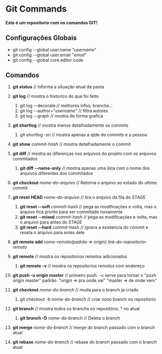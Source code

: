 # Git Commands

#### Este é um repositorio com os comandos GIT!

## Configurações Globais

* git config --global user.name "_username_"
* git config --global user.email "_email_"
* git config --global core.editor code

## Comandos

1. __git status__ // informa a situação atual da pasta


2. __git log__ // mostra o historico do que foi feito
    1. git log --decorate // melhores infos, branchs...
    2. git log --author="_username_" // filtra autores
    3. git log --graph // mostra de forma grafica


3. __git shortlog__ // mostra menos detalhadamente os commits
    1. git shortlog -sn // mostra apenas a qtde de commits e a pessoa


4. __git show__ _commit-hash_ // mostra detalhadamente o commit


5. __git diff__ // mostra as diferenças nos arquivos do projeto com os arquivos commitados
    1. __git diff --name-only__ // mostra apenas uma lista com o nome dos arquivos diferentes dos commitados


6. __git checkout__ _nome-do-arquivo_ // Retorna o arquivo ao estado do ultimo commit


7. __git reset HEAD__ _nome-do-arquivo_ // tira o arquivo da fila do STAGE
    1. __git reset --soft__ _commit-hash_ // pega as modificações e volta, mas o arquivo fica pronto para ser commitado novamente
    2. __git reset --mixed__ _commit-hash_ // pega as modificações e volta, mas o arquivo para antes do STAGE
    3. __git reset --hard__ _commit-hash_ // ignora a existencia do commit e reseta o arquivo para antes dele


8. __git remote add__ _nome-remoto(padrão => origin)_ _link-do-repositorio-remoto_


9. __git remote__ // mostra os repositorios remotos adicionados
    1. __git remote -v__ // mostra os repositorios remotos com endereço


10. __git push -u origin master__ // primeiro push. -u serve para tornar o "push origin master" padrão. "origin => pra onde vai" "master => de onde vem"


11. __git checkout__ _nome-do-branch_ // muda para o branch ja criado
    1. git checkout -b _nome-do-branch_ // criar novo branch no repositório


12. __git branch__ // mostra todos os branchs no repositório, * no atual
    1. __git branch -D__ _nome-do-branch_ // Deleta o branch


13. __git merge__ _nome-do-branch_ // merge do branch passado com o branch atual


14. __git rebase__ _nome-do-branch_ // rebase do branch passado com o branch atual